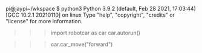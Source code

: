 pi@jaypi~/wkspace $ python3
Python 3.9.2 (default, Feb 28 2021, 17:03:44)
[GCC 10.2.1 20210110] on linux
Type "help", "copyright", "credits" or "license" for more information.
>>> import robotcar as car
>>> car.autorun()

>>> car.car_move("forward")

